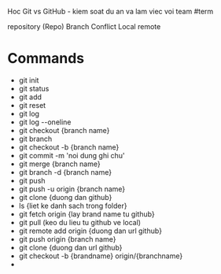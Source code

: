 Hoc Git vs GitHub - kiem soat du an va lam viec voi team
#term

repository (Repo)
Branch
Conflict
Local
remote

# Commands

- git init
- git status
- git add
- git reset
- git log
- git log --oneline
- git checkout {branch name}
- git branch
- git checkout -b {branch name}
- git commit -m 'noi dung ghi chu'
- git merge {branch name}
- git branch -d {branch name}
- git push
- git push -u origin {branch name}
- git clone {duong dan github}
- ls {liet ke danh sach trong folder}
- git fetch origin {lay brand name tu github}
- git pull (keo du lieu tu github ve local)
- git remote add origin {duong dan url github}
- git push origin {branch name}
- git clone {duong dan url github}
- git checkout -b {brandname} origin/{branchname}
-
